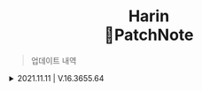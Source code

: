 <h1 align="center">Harin<br>📝PatchNote</h1>

> 업데이트 내역
<details>
<summary>2021.11.11 | V.16.3655.64</summary>

+ 서버 관리자 출퇴근 기능 추가
  + 이제부터 서버 관리자가 출퇴근명령어로 유저에게 알려보세요. 퇴근명령어를 사용하고 난후 얼마나 활동했는지 확인해보세요.
</details>